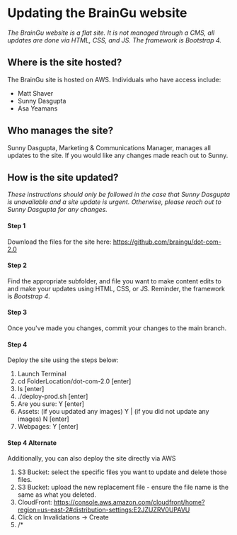 # Updating the BrainGu website
*The BrainGu website is a flat site. It is not managed through a CMS, all updates are done via HTML, CSS, and JS. The framework is Bootstrap 4.*
## Where is the site hosted?
The BrainGu site is hosted on AWS. Individuals who have access include:
* Matt Shaver
* Sunny Dasgupta
* Asa Yeamans
## Who manages the site?
Sunny Dasgupta, Marketing & Communications Manager, manages all updates to the site. If you would like any changes made reach out to Sunny. 
## How is the site updated?
*These instructions should only be followed in the case that Sunny Dasgupta is unavailable and a site update is urgent. Otherwise, please reach out to Sunny Dasgupta for any changes.*
#### Step 1
Download the files for the site here: https://github.com/braingu/dot-com-2.0 
#### Step 2
Find the appropriate subfolder, and file you want to make content edits to and make your updates using HTML, CSS, or JS. Reminder, the framework is *Bootstrap 4*.
#### Step 3
Once you've made you changes, commit your changes to the main branch. 
#### Step 4
Deploy the site using the steps below:
1. Launch Terminal
2. cd FolderLocation/dot-com-2.0 [enter]
3. ls [enter]
4. ./deploy-prod.sh [enter]
5. Are you sure: Y [enter]
6. Assets: (if you updated any images) Y | (if you did not update any images) N [enter]
7. Webpages: Y [enter]
#### Step 4 Alternate
Additionally, you can also deploy the site directly via AWS
1. S3 Bucket: select the specific files you want to update and delete those files.
2. S3 Bucket: upload the new replacement file - ensure the file name is the same as what you deleted.
3. CloudFront: https://console.aws.amazon.com/cloudfront/home?region=us-east-2#distribution-settings:E2JZUZRV0UPAVU 
4. Click on Invalidations -> Create
5. /*
